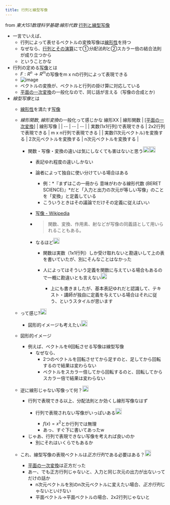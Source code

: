 ```yaml
---
title: 行列と線型写像
---
```


from *東大1S1数理科学基礎:線形代数*
[行列と線型写像](%E8%A1%8C%E5%88%97%E3%81%A8%E7%B7%9A%E5%9E%8B%E5%86%99%E5%83%8F.md)

* 一言でいえば、
  * 行列によって表せるベクトルの変換写像は[線形性](%E7%B7%9A%E5%BD%A2%E6%80%A7.md)を持つ
  * なぜなら、[行列とその演算](%E8%A1%8C%E5%88%97%E3%81%A8%E3%81%9D%E3%81%AE%E6%BC%94%E7%AE%97.md)にて①*分配法則*と②スカラー倍の結合法則が成り立つから
  * ということかな
* 行列の定める[写像](%E5%86%99%E5%83%8F.md)とは
  * $F:R^n \to R^m$の写像をm x nの行列によって表現できる
  * ![image](https://i.kakeru.app/3e498051b18a9099421a1d072c7972b6.svg)
  * ベクトルの変換が、ベクトルと行列の掛け算に対応している
  * [平面の一次変換](%E5%B9%B3%E9%9D%A2%E3%81%AE%E4%B8%80%E6%AC%A1%E5%A4%89%E6%8F%9B.md)の一般化なので、同じ話が言える（写像の合成とか）
* *線型写像*とは
  * [線形性](%E7%B7%9A%E5%BD%A2%E6%80%A7.md)を満たす[写像](%E5%86%99%E5%83%8F.md)
  
  * *線形関数*, *線形変換*の一般化って感じかな
    線形XX
    \| 線形関数 | [\[平面の一次変換\]]([[線形変換]]) | 線形写像 |
    \| -- | -- | -- |
    \| 実数(1x1行列)で表現できる | 2x2行列で表現できる | m x n行列で表現できる |
    \| 実数(1次元ベクトル)を変換する | 2次元ベクトルを変換する | n次元ベクトルを変換する |
    
    * 関数・写像・変換の違いは気にしなくても害はないと思う<img src='https://scrapbox.io/api/pages/blu3mo-public/takker/icon' alt='takker.icon' height="19.5"/><img src='https://scrapbox.io/api/pages/blu3mo-public/nishio/icon' alt='nishio.icon' height="19.5"/>

      * 表記ゆれ程度の違いしかない
      * 論者によって独自に使い分けている場合はある
        * 例：*『まずはこの一冊から 意味がわかる線形代数 (BERET SCIENCE)』*だと「入力と出力の次元が等しい写像」のことを「変換」と定義している
        * こういうときはその議論でだけその定義に従えばいい
      * [写像 - Wikipedia](https://ja.wikipedia.org/wiki/写像)
      * 
         > 
         > 関数、変換、作用素、射などが写像の同義語として用いられることもある。
      
      * なるほど<img src='https://scrapbox.io/api/pages/blu3mo-public/blu3mo/icon' alt='blu3mo.icon' height="19.5"/>

        * 関数は実数（1x1行列）しか受け取れないと勘違いして上の表を書いていたが、別にそんなことはなかった
        * 人によってはそういう定義を関数に与えている場合もあるので一概に勘違いとも言えない<img src='https://scrapbox.io/api/pages/blu3mo-public/takker/icon' alt='takker.icon' height="19.5"/>

          * 上にも書きましたが、基本表記ゆれだと認識して、テキスト・講師が独自に定義を与えている場合はそれに従う、というスタイルが思います
  * って感じ?<img src='https://scrapbox.io/api/pages/blu3mo-public/blu3mo/icon' alt='blu3mo.icon' height="19.5"/>
    
    * 図形的イメージも考えたい<img src='https://scrapbox.io/api/pages/blu3mo-public/blu3mo/icon' alt='blu3mo.icon' height="19.5"/>
  * 図形的イメージ
    
    * 例えば、ベクトルをθ回転させる写像は線型写像
      * なぜなら、
        * 2つのベクトルを回転させてから足すのと、足してから回転するので結果は変わらない
        * ベクトルをスカラー倍してから回転するのと、回転してからスカラー倍で結果は変わらない
  * 逆に線形じゃない写像って何？<img src='https://scrapbox.io/api/pages/blu3mo-public/blu3mo/icon' alt='blu3mo.icon' height="19.5"/>
    
    * 行列で表現できる以上、分配法則とか効くし線形写像なはず
      * 行列で表現されない写像がいっぱいある<img src='https://scrapbox.io/api/pages/blu3mo-public/nishio/icon' alt='nishio.icon' height="19.5"/>

        * $f(x)=x^2$とか行列では無理
        * あっ、すぐ下に書いてあったw
    * じゃあ、行列で表現できない写像を考えれば良いのか
      * 別にそれはいくらでもあるか
  * これ、線型写像の表現ベクトルは*正方行列*である必要はある？<img src='https://scrapbox.io/api/pages/blu3mo-public/blu3mo/icon' alt='blu3mo.icon' height="19.5"/>
    
    * [平面の一次変換](%E5%B9%B3%E9%9D%A2%E3%81%AE%E4%B8%80%E6%AC%A1%E5%A4%89%E6%8F%9B.md)は正方だった
    * あー、でも正方行列じゃないと、入力と同じ次元の出力が出ないってだけの話か
      * n次元ベクトルを別のn次元ベクトルに変えたい場合、*正方行列*じゃないといけない
      * 平面ベクトル→平面ベクトルの場合、2x2行列じゃないと
